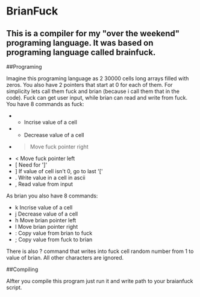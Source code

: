 # BrianFuck

This is a compiler for my "over the weekend" programing language. It was based on programing language called brainfuck. 
---
##Programing

Imagine this programing language as 2 30000 cells long arrays filled with zeros. You also have 2 pointers that start at 0 for each of them. For simplicity lets call them fuck and brian (because i call them that in the code). 
Fuck can get user input, while brian can read and write from fuck. 
You have 8 commands as fuck:
- + Incrise value of a cell
- - Decrease value of a cell
- > Move fuck pointer right
- < Move fuck pointer left
- [ Need for ']'
- ] If value of cell isn't 0, go to last '['
- . Write value in a cell in ascii
- , Read value from input

As brian you also have 8 commands:
- k Incrise value of a cell
- j Decrease value of a cell
- h Move brian pointer left
- l Move brian pointer right
- : Copy value from brian to fuck
- ; Copy value from fuck to brian

There is also ? command that writes into fuck cell random number from 1 to value of brian. 
All other characters are ignored. 

##Compiling 

Alfter you compile this program just run it and write path to your braianfuck script. 
